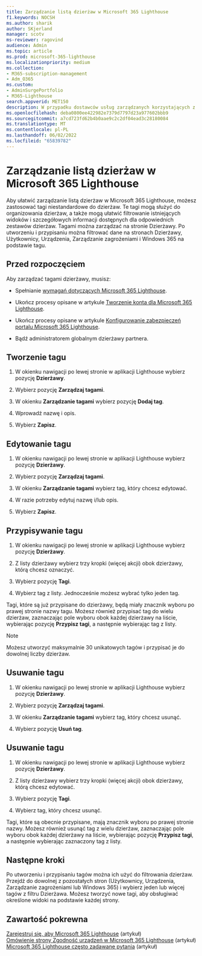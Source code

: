 ```yaml
---
title: Zarządzanie listą dzierżaw w Microsoft 365 Lighthouse
f1.keywords: NOCSH
ms.author: sharik
author: SKjerland
manager: scotv
ms-reviewer: ragovind
audience: Admin
ms.topic: article
ms.prod: microsoft-365-lighthouse
ms.localizationpriority: medium
ms.collection:
- M365-subscription-management
- Adm_O365
ms.custom:
- AdminSurgePortfolio
- M365-Lighthouse
search.appverid: MET150
description: W przypadku dostawców usług zarządzanych korzystających z Microsoft 365 Lighthouse dowiedz się, jak zarządzać listą dzierżaw.
ms.openlocfilehash: deba0800ee422982e7379d7797d23a977602bbb9
ms.sourcegitcommit: a7cd723fd62b4b0aae9c2c2df04ead3c28180084
ms.translationtype: MT
ms.contentlocale: pl-PL
ms.lasthandoff: 06/02/2022
ms.locfileid: "65839782"
---
```

# <a name="manage-your-tenant-list-in-microsoft-365-lighthouse"></a>Zarządzanie listą dzierżaw w Microsoft 365 Lighthouse

Aby ułatwić zarządzanie listą dzierżaw w Microsoft 365 Lighthouse, możesz zastosować tagi niestandardowe do dzierżaw. Te tagi mogą służyć do organizowania dzierżaw, a także mogą ułatwić filtrowanie istniejących widoków i szczegółowych informacji dostępnych dla odpowiednich zestawów dzierżaw. Tagami można zarządzać na stronie Dzierżawy. Po utworzeniu i przypisaniu można filtrować dane na stronach Dzierżawy, Użytkownicy, Urządzenia, Zarządzanie zagrożeniami i Windows 365 na podstawie tagu.

## <a name="before-you-begin"></a>Przed rozpoczęciem

Aby zarządzać tagami dzierżawy, musisz:

- Spełnianie [wymagań dotyczących Microsoft 365 Lighthouse](m365-lighthouse-requirements.md).

- Ukończ procesy opisane w artykule [Tworzenie konta dla Microsoft 365 Lighthouse](m365-lighthouse-sign-up.md).

- Ukończ procesy opisane w artykule [Konfigurowanie zabezpieczeń portalu Microsoft 365 Lighthouse](m365-lighthouse-configure-portal-security.md).

- Bądź administratorem globalnym dzierżawy partnera.

## <a name="create-a-tag"></a>Tworzenie tagu

1. W okienku nawigacji po lewej stronie w aplikacji Lighthouse wybierz pozycję **Dzierżawy**.

2. Wybierz pozycję **Zarządzaj tagami**.

3. W okienku **Zarządzanie tagami** wybierz pozycję **Dodaj tag**.

4. Wprowadź nazwę i opis.

5. Wybierz **Zapisz**.

## <a name="edit-a-tag"></a>Edytowanie tagu

1. W okienku nawigacji po lewej stronie w aplikacji Lighthouse wybierz pozycję **Dzierżawy**.

2. Wybierz pozycję **Zarządzaj tagami**.

3. W okienku **Zarządzanie tagami** wybierz tag, który chcesz edytować.

4. W razie potrzeby edytuj nazwę i/lub opis.

5. Wybierz **Zapisz**.

## <a name="assign-a-tag"></a>Przypisywanie tagu

1. W okienku nawigacji po lewej stronie w aplikacji Lighthouse wybierz pozycję **Dzierżawy**.

2. Z listy dzierżawy wybierz trzy kropki (więcej akcji) obok dzierżawy, którą chcesz oznaczyć.

3. Wybierz pozycję **Tagi**.

4. Wybierz tag z listy. Jednocześnie możesz wybrać tylko jeden tag.

Tagi, które są już przypisane do dzierżawy, będą miały znacznik wyboru po prawej stronie nazwy tagu. Możesz również przypisać tag do wielu dzierżaw, zaznaczając pole wyboru obok każdej dzierżawy na liście, wybierając pozycję **Przypisz tagi**, a następnie wybierając tag z listy.

> [!NOTE]
> Możesz utworzyć maksymalnie 30 unikatowych tagów i przypisać je do dowolnej liczby dzierżaw.

## <a name="delete-a-tag"></a>Usuwanie tagu

1. W okienku nawigacji po lewej stronie w aplikacji Lighthouse wybierz pozycję **Dzierżawy**.

2. Wybierz pozycję **Zarządzaj tagami**.

3. W okienku **Zarządzanie tagami** wybierz tag, który chcesz usunąć.

4. Wybierz pozycję **Usuń tag**.

## <a name="remove-a-tag"></a>Usuwanie tagu

1. W okienku nawigacji po lewej stronie w aplikacji Lighthouse wybierz pozycję **Dzierżawy**.

2. Z listy dzierżawy wybierz trzy kropki (więcej akcji) obok dzierżawy, którą chcesz edytować.

3. Wybierz pozycję **Tagi**.

4. Wybierz tag, który chcesz usunąć.

Tagi, które są obecnie przypisane, mają znacznik wyboru po prawej stronie nazwy. Możesz również usunąć tag z wielu dzierżaw, zaznaczając pole wyboru obok każdej dzierżawy na liście, wybierając pozycję **Przypisz tagi**, a następnie wybierając zaznaczony tag z listy.

## <a name="next-steps"></a>Następne kroki

Po utworzeniu i przypisaniu tagów można ich użyć do filtrowania dzierżaw. Przejdź do dowolnej z pozostałych stron (Użytkownicy, Urządzenia, Zarządzanie zagrożeniami lub Windows 365) i wybierz jeden lub więcej tagów z filtru Dzierżawa. Możesz tworzyć nowe tagi, aby obsługiwać określone widoki na podstawie każdej strony.

## <a name="related-content"></a>Zawartość pokrewna

[Zarejestruj się, aby Microsoft 365 Lighthouse](m365-lighthouse-sign-up.md) (artykuł)\
[Omówienie strony Zgodność urządzeń w Microsoft 365 Lighthouse](m365-lighthouse-device-compliance-page-overview.md) (artykuł)\
[Microsoft 365 Lighthouse często zadawane pytania](m365-lighthouse-faq.yml) (artykuł)
